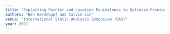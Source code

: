 ```yaml
---
title: "Exploiting Pointer and Location Equivalence to Optimize Pointer Analysis"
authors: "Ben Hardekopf and Calvin Lin"
venue: "International Static Analysis Symposium (SAS)"
year: 2007
---
```

